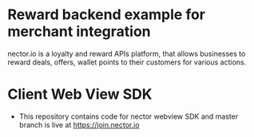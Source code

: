 # Reward backend example for merchant integration
nector.io is a loyalty and reward APIs platform, that allows businesses to reward deals, offers, wallet points to their customers for various actions.

# Client Web View SDK
- This repository contains code for nector webview SDK and master branch is live at https://join.nector.io

